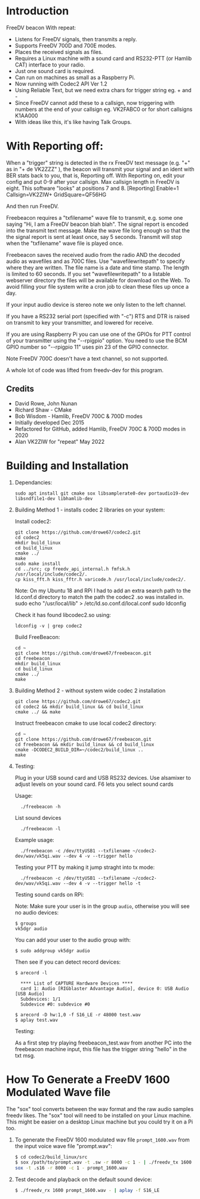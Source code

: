 # Introduction

FreeDV beacon With repeat:
+ Listens for FreeDV signals, then transmits a reply.
+ Supports FreeDV 700D and 700E modes.
+ Places the received signals as files.
+ Requires a Linux machine with a sound card and RS232-PTT (or Hamlib CAT) interface to your radio.
+ Just one sound card is required.
+ Can run on machines as small as a Raspberry Pi.
+ Now running with Codec2 API Ver 1.2
+ Using Reliable Text, but we need extra chars for trigger string eg. <dot> <comma> + and -
+ Since FreeDV cannot add these to a callsign, now triggering with numbers at the end of your callsign eg. VK2FABC0 or for short callsigns K1AA000
+ With ideas like this, it's like having Talk Groups.

# With Reporting off:
When a "trigger" string is detected in the rx FreeDV text message (e.g. "+" as in "+ de VK2ZZZ" ), the beacon will transmit your signal and an ident with BER stats back to you, that is, Reporting off. With Reporting on, edit your config and put 0-9 after your callsign. Max callsign length in FreeDV is eight. This software "looks" at positions 7 and 8.
[Reporting]
Enable=1
Callsign=VK2ZIW+
GridSquare=QF56HG

And then run FreeDV.

Freebeacon requires a "txfilename" wave file to transmit, e.g. some one saying "Hi, I am a FreeDV beacon blah blah".  The signal report is encoded into the transmit text message.  Make the wave file long enough so that the the signal report is sent at least once, say 5 seconds. Transmit will stop when the "txfilename" wave file is played once.

Freebeacon saves the received audio from the radio AND the decoded audio as wavefiles and as 700C files.  Use "wavefilewritepath" to specify where they are written.  The file name is a date and time stamp. The length is limited to 60 seconds. If you set "wavefilewritepath" to a listable webserver directory the files will be available for download on the Web.  To avoid filling your file system write a cron job to clean these files up once a day.

If your input audio device is stereo note we only listen to the left channel.

If you have a RS232 serial port (specified with "-c") RTS and DTR is raised on transmit to key your transmitter, and lowered for receive.

If you are using Raspberry Pi you can use one of the GPIOs for PTT control of your transmitter using the "--rpigpio" option.  You need to use the BCM GPIO number so "--rpigpio 11" uses pin 23 of the GPIO connector.

Note FreeDV 700C doesn't have a text channel, so not supported.

A whole lot of code was lifted from freedv-dev for this program.

## Credits

+ David Rowe, John Nunan
+ Richard Shaw - CMake
+ Bob Wisdom - Hamlib, FreeDV 700C & 700D modes
+ Initially developed Dec 2015
+ Refactored for GitHub, added Hamlib, FreeDV 700C & 700D modes in 2020
+ Alan VK2ZIW for "repeat" May 2022

# Building and Installation

1. Dependancies:
   ```
   sudo apt install git cmake sox libsamplerate0-dev portaudio19-dev libsndfile1-dev libhamlib-dev
   ```
   
1. Building Method 1 - installs codec 2 libraries on your system:

   Install codec2:
    ```
    git clone https://github.com/drowe67/codec2.git
    cd codec2
    mkdir build_linux
    cd build_linux
    cmake ../
    make
    sudo make install
    cd ../src; cp freedv_api_internal.h fmfsk.h /usr/local/include/codec2/.
    cp kiss_fft.h kiss_fftr.h varicode.h /usr/local/include/codec2/.
    ```
    Note: On my Ubuntu 18 and RPi I had to add an extra search path to the
    ld.conf.d directory to match the path the codec2 .so was installed in.
    sudo echo "/usr/local/lib" > /etc/ld.so.conf.d/local.conf
    sudo ldconfig

    Check it has found libcodec2.so using:
    ```
    ldconfig -v | grep codec2
    ```
    
    Build FreeBeacon:
    ```
    cd ~
    git clone https://github.com/drowe67/freebeacon.git
    cd freebeacon
    mkdir build_linux
    cd build_linux
    cmake ../
    make
    ```

1. Building Method 2 - without system wide codec 2 installation
   ```
   git clone https://github.com/drowe67/codec2.git
   cd codec2 && mkdir build_linux && cd build_linux
   cmake ../ && make
   ```

   Instruct freebeacon cmake to use local codec2 directory:
     ```
    cd ~
    git clone https://github.com/drowe67/freebeacon.git
    cd freebeacon && mkdir build_linux && cd build_linux
    cmake -DCODEC2_BUILD_DIR=~/codec2/build_linux ..
    make
    ```
  
1. Testing:

    Plug in your USB sound card and USB RS232 devices.  Use alsamixer
    to adjust levels on your sound card. F6 lets you select sound cards

    Usage:
    ```
      ./freebeacon -h
    ```
    
    List sound devices
    ```
      ./freebeacon -l
    ```
    
    Example usage:
    ```
      ./freebeacon -c /dev/ttyUSB1 --txfilename ~/codec2-dev/wav/vk5qi.wav --dev 4 -v --trigger hello
    ```
    
    Testing your PTT by making it jump straght into tx mode:
    ```
      ./freebeacon -c /dev/ttyUSB1 --txfilename ~/codec2-dev/wav/vk5qi.wav --dev 4 -v --trigger hello -t
    ```
    
    Testing sound cards on RPi:
    
      Note: Make sure your user is in the group ```audio```, otherwise you will see no audio devices:
      ```
      $ groups
      vk5dgr audio
      ```
      You can add your user to the audio group with:
      ```
      $ sudo addgroup vk5dgr audio
      ```
      
      Then see if you can detect record devices:
      ```
      $ arecord -l
        
        **** List of CAPTURE Hardware Devices ****
        card 1: Audio [RIGblaster Advantage Audio], device 0: USB Audio [USB Audio]
        Subdevices: 1/1
        Subdevice #0: subdevice #0

      $ arecord -D hw:1,0 -f S16_LE -r 48000 test.wav
      $ aplay test.wav
      ```
      
    Testing:

      As a first step try playing freebeacon_test.wav from another PC into the freebeacon machine input, this file has the trigger string "hello" in the txt msg.

# How To Generate a FreeDV 1600 Modulated Wave file

The "sox" tool converts between the wav format and the raw audio samples freedv likes.  The "sox" tool will need to be installed on your Linux machine.  This might be easier on a desktop Linux machine but you could try it on a Pi too.

1. To generate the FreeDV 1600 modulated wav file ```prompt_1600.wav``` from the input voice wave file "prompt.wav":
   
   ```sh
   $ cd codec2/build_linux/src
   $ sox /path/to/prompt.wav -t .sw -r 8000 -c 1 - | ./freedv_tx 1600 - - |
   sox -t .s16 -r 8000 -c 1 - prompt_1600.wav
   ```

1. Test decode and playback on the default sound device:

   ```sh
   $ ./freedv_rx 1600 prompt_1600.wav - | aplay -f S16_LE
   ```

